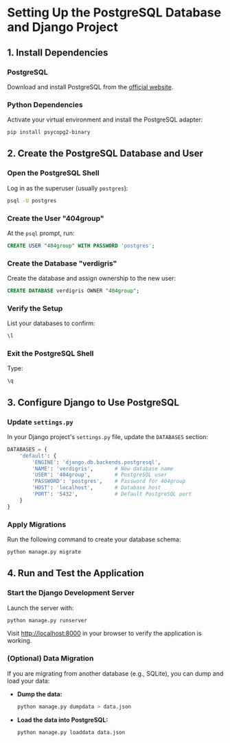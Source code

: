 # Setting Up the PostgreSQL Database and Django Project

## 1. Install Dependencies

### PostgreSQL
Download and install PostgreSQL from the [official website](https://www.postgresql.org/download/).

### Python Dependencies
Activate your virtual environment and install the PostgreSQL adapter:

```bash
pip install psycopg2-binary
```

## 2. Create the PostgreSQL Database and User

### Open the PostgreSQL Shell
Log in as the superuser (usually `postgres`):

```bash
psql -U postgres
```

### Create the User "404group"
At the `psql` prompt, run:

```sql
CREATE USER "404group" WITH PASSWORD 'postgres';
```

### Create the Database "verdigris"
Create the database and assign ownership to the new user:

```sql
CREATE DATABASE verdigris OWNER "404group";
```

### Verify the Setup
List your databases to confirm:

```sql
\l
```

### Exit the PostgreSQL Shell
Type:

```sql
\q
```

## 3. Configure Django to Use PostgreSQL

### Update `settings.py`
In your Django project's `settings.py` file, update the `DATABASES` section:

```python
DATABASES = {
    'default': {
        'ENGINE': 'django.db.backends.postgresql',
        'NAME': 'verdigris',       # New database name
        'USER': '404group',        # PostgreSQL user
        'PASSWORD': 'postgres',    # Password for 404group
        'HOST': 'localhost',       # Database host
        'PORT': '5432',            # Default PostgreSQL port
    }
}
```

### Apply Migrations
Run the following command to create your database schema:

```bash
python manage.py migrate
```

## 4. Run and Test the Application

### Start the Django Development Server
Launch the server with:

```bash
python manage.py runserver
```

Visit [http://localhost:8000](http://localhost:8000) in your browser to verify the application is working.

### (Optional) Data Migration
If you are migrating from another database (e.g., SQLite), you can dump and load your data:

- **Dump the data:**

  ```bash
  python manage.py dumpdata > data.json
  ```

- **Load the data into PostgreSQL:**

  ```bash
  python manage.py loaddata data.json
  ```
